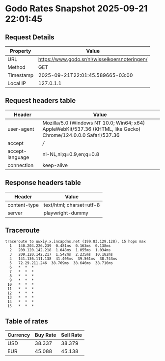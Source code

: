 # Godo Rates Snapshot 2025-09-21 22:01:45
## Request Details

| Property | Value |
|----------|-------|
| URL | https://www.godo.sr/nl/wisselkoersnoteringen/ |
| Method | GET |
| Timestamp | 2025-09-21T22:01:45.589665-03:00 |
| Local IP | 127.0.1.1 |
    
## Request headers table

| Header | Value |
|--------|-------|
| user-agent | Mozilla/5.0 (Windows NT 10.0; Win64; x64) AppleWebKit/537.36 (KHTML, like Gecko) Chrome/124.0.0.0 Safari/537.36 |
| accept | */* |
| accept-language | nl-NL,nl;q=0.9,en;q=0.8 |
| connection | keep-alive |

    
## Response headers table
| Header | Value |
|--------|-------|
| content-type | text/html; charset=utf-8 |
| server | playwright-dummy |

## Traceroute 

```
traceroute to uwxiy.x.incapdns.net (199.83.129.128), 15 hops max
  1   140.204.226.239  0.481ms  0.163ms  0.138ms 
  2   209.120.142.218  1.048ms  1.055ms  1.034ms 
  3   209.120.142.217  1.542ms  2.235ms  10.182ms 
  4   141.136.111.138  41.405ms  39.561ms  38.743ms 
  5   72.29.211.246  38.769ms  38.646ms  38.716ms 
  6   *  *  * 
  7   *  *  * 
  8   *  *  * 
  9   *  *  * 
 10   *  *  * 
 11   *  *  * 
 12   *  *  * 
 13   *  *  * 
 14   *  *  * 
 15   *  *  * 

```


## Table of rates

| Currency | Buy Rate | Sell Rate |
|----------|----------|-----------|
| USD | 38.337 | 38.379 |
| EUR | 45.088 | 45.138 |
